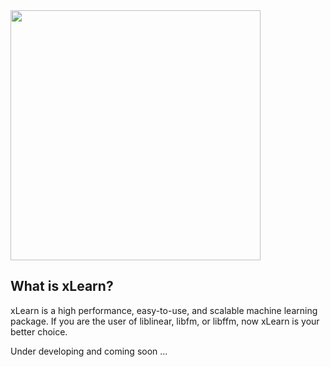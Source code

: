 <img src="https://github.com/aksnzhy/xLearn/raw/master/img/xlearn_logo.png" width = "400"/>

## What is xLearn?

xLearn is a high performance, easy-to-use, and scalable machine learning package. If you are
the user of liblinear, libfm, or libffm, now xLearn is your better choice.

Under developing and coming soon ...
